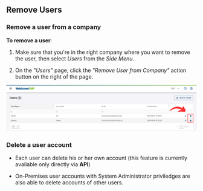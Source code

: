 ## Remove Users

### Remove a user from a company

**To remove a user**:

1. Make sure that you're in the right company where you want to remove the user, then select _Users_ from the _Side Menu_.

2. On the _"Users"_ page, click the _"Remove User from Company"_ action button on the right of the page.

![users-remove](../../images/remove-user.png)

### Delete a user account

- Each user can delete his or her own account (this feature is currently available only directly via **API**)

- On-Premises user accounts with System Administrator priviledges are also able to delete accounts of other users.
